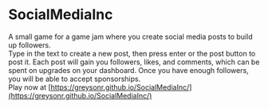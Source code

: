 # SocialMediaInc
A small game for a game jam where you create social media posts to build up followers.<br>
Type in the text to create a new post, then press enter or the post button to post it. Each post will gain you followers, likes, and comments, which can be spent on upgrades on your dashboard. Once you have enough followers, you will be able to accept sponsorships.<br>
Play now at [https://greysonr.github.io/SocialMediaInc/](https://greysonr.github.io/SocialMediaInc/)

